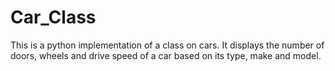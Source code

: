 # Car_Class
This is a python implementation of a class on cars. It displays the number of doors, wheels and drive speed of a car based on its type, make and model.  
